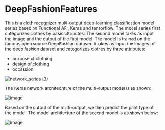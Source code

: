# DeepFashionFeatures
This is a cloth recognizer multi-output deep-learning classification model series based on Functional API, Keras and tensorflow. The model series first categorizes clothes by basic attributes. The second model takes as input the image and the output of the first model. The model is trained on the famous open source DeepFashion dataset. It takes as input the images of the deep fashion dataset and categorizes clothes by three attributes:
- purpose of clothing
- design of clothing
- occassion

![network_series (3)](https://user-images.githubusercontent.com/51826271/187243115-ec76dea1-7838-401b-96cb-edc8cf59aa66.png)

The Keras network architechture of the multi-output model is as shown:

![image](https://user-images.githubusercontent.com/51826271/184906016-e7a142bc-a559-48a4-ad03-af85937eb0fe.png)

Based on the output of the multi-output, we then predict the print type of the model. The model architecture of the second model is as shown below:

![image](https://user-images.githubusercontent.com/51826271/185932856-2b91e1ff-54e8-4420-a4b4-c51f19a5ed41.png)
